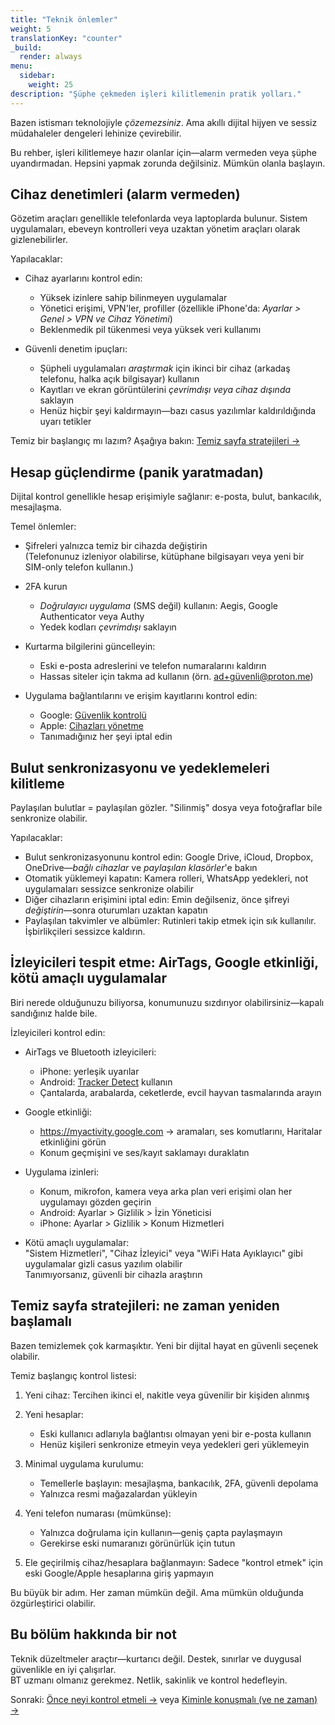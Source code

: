 ```yaml
---
title: "Teknik önlemler"
weight: 5
translationKey: "counter"
_build:
  render: always
menu:
  sidebar:
    weight: 25
description: "Şüphe çekmeden işleri kilitlemenin pratik yolları."
---
```


Bazen istismarı teknolojiyle *çözemezsiniz*. Ama akıllı dijital hijyen ve sessiz müdahaleler dengeleri lehinize çevirebilir.

Bu rehber, işleri kilitlemeye hazır olanlar için—alarm vermeden veya şüphe uyandırmadan. Hepsini yapmak zorunda değilsiniz. Mümkün olanla başlayın.

## Cihaz denetimleri (alarm vermeden)

Gözetim araçları genellikle telefonlarda veya laptoplarda bulunur. Sistem uygulamaları, ebeveyn kontrolleri veya uzaktan yönetim araçları olarak gizlenebilirler.

Yapılacaklar:

- Cihaz ayarlarını kontrol edin:
  - Yüksek izinlere sahip bilinmeyen uygulamalar  
  - Yönetici erişimi, VPN'ler, profiller (özellikle iPhone'da: *Ayarlar > Genel > VPN ve Cihaz Yönetimi*)  
  - Beklenmedik pil tükenmesi veya yüksek veri kullanımı

- Güvenli denetim ipuçları:
  - Şüpheli uygulamaları *araştırmak* için ikinci bir cihaz (arkadaş telefonu, halka açık bilgisayar) kullanın  
  - Kayıtları ve ekran görüntülerini *çevrimdışı veya cihaz dışında* saklayın  
  - Henüz hiçbir şeyi kaldırmayın—bazı casus yazılımlar kaldırıldığında uyarı tetikler

Temiz bir başlangıç mı lazım? Aşağıya bakın: [Temiz sayfa stratejileri →](#temiz-sayfa-stratejileri-ne-zaman-yeniden-başlamalı)

## Hesap güçlendirme (panik yaratmadan)

Dijital kontrol genellikle hesap erişimiyle sağlanır: e-posta, bulut, bankacılık, mesajlaşma.

Temel önlemler:

- Şifreleri yalnızca temiz bir cihazda değiştirin  
  (Telefonunuz izleniyor olabilirse, kütüphane bilgisayarı veya yeni bir SIM-only telefon kullanın.)

- 2FA kurun  
  - *Doğrulayıcı uygulama* (SMS değil) kullanın: Aegis, Google Authenticator veya Authy  
  - Yedek kodları *çevrimdışı* saklayın

- Kurtarma bilgilerini güncelleyin:  
  - Eski e-posta adreslerini ve telefon numaralarını kaldırın  
  - Hassas siteler için takma ad kullanın (örn. ad+güvenli@proton.me)

- Uygulama bağlantılarını ve erişim kayıtlarını kontrol edin:  
  - Google: [Güvenlik kontrolü](https://myaccount.google.com/security-checkup)  
  - Apple: [Cihazları yönetme](https://support.apple.com/tr-tr/HT204074)  
  - Tanımadığınız her şeyi iptal edin

## Bulut senkronizasyonu ve yedeklemeleri kilitleme

Paylaşılan bulutlar = paylaşılan gözler. "Silinmiş" dosya veya fotoğraflar bile senkronize olabilir.

Yapılacaklar:

- Bulut senkronizasyonunu kontrol edin: Google Drive, iCloud, Dropbox, OneDrive—*bağlı cihazlar* ve *paylaşılan klasörler*'e bakın
- Otomatik yüklemeyi kapatın: Kamera rolleri, WhatsApp yedekleri, not uygulamaları sessizce senkronize olabilir
- Diğer cihazların erişimini iptal edin: Emin değilseniz, önce şifreyi *değiştirin*—sonra oturumları uzaktan kapatın
- Paylaşılan takvimler ve albümler: Rutinleri takip etmek için sık kullanılır. İşbirlikçileri sessizce kaldırın.

## İzleyicileri tespit etme: AirTags, Google etkinliği, kötü amaçlı uygulamalar

Biri nerede olduğunuzu biliyorsa, konumunuzu sızdırıyor olabilirsiniz—kapalı sandığınız halde bile.

İzleyicileri kontrol edin:

- AirTags ve Bluetooth izleyicileri:  
  - iPhone: yerleşik uyarılar  
  - Android: [Tracker Detect](https://play.google.com/store/apps/details?id=com.apple.trackerdetect) kullanın  
  - Çantalarda, arabalarda, ceketlerde, evcil hayvan tasmalarında arayın

- Google etkinliği:
  - https://myactivity.google.com → aramaları, ses komutlarını, Haritalar etkinliğini görün  
  - Konum geçmişini ve ses/kayıt saklamayı duraklatın

- Uygulama izinleri:
  - Konum, mikrofon, kamera veya arka plan veri erişimi olan her uygulamayı gözden geçirin  
  - Android: Ayarlar > Gizlilik > İzin Yöneticisi  
  - iPhone: Ayarlar > Gizlilik > Konum Hizmetleri

- Kötü amaçlı uygulamalar:  
  "Sistem Hizmetleri", "Cihaz İzleyici" veya "WiFi Hata Ayıklayıcı" gibi uygulamalar gizli casus yazılım olabilir  
  Tanımıyorsanız, güvenli bir cihazla araştırın

## Temiz sayfa stratejileri: ne zaman yeniden başlamalı

Bazen temizlemek çok karmaşıktır. Yeni bir dijital hayat en güvenli seçenek olabilir.

Temiz başlangıç kontrol listesi:

1. Yeni cihaz: Tercihen ikinci el, nakitle veya güvenilir bir kişiden alınmış

2. Yeni hesaplar:  
   - Eski kullanıcı adlarıyla bağlantısı olmayan yeni bir e-posta kullanın  
   - Henüz kişileri senkronize etmeyin veya yedekleri geri yüklemeyin

3. Minimal uygulama kurulumu:  
   - Temellerle başlayın: mesajlaşma, bankacılık, 2FA, güvenli depolama  
   - Yalnızca resmi mağazalardan yükleyin

4. Yeni telefon numarası (mümkünse):  
   - Yalnızca doğrulama için kullanın—geniş çapta paylaşmayın  
   - Gerekirse eski numaranızı görünürlük için tutun

5. Ele geçirilmiş cihaz/hesaplara bağlanmayın: Sadece "kontrol etmek" için eski Google/Apple hesaplarına giriş yapmayın

Bu büyük bir adım. Her zaman mümkün değil. Ama mümkün olduğunda özgürleştirici olabilir.

## Bu bölüm hakkında bir not

Teknik düzeltmeler araçtır—kurtarıcı değil. Destek, sınırlar ve duygusal güvenlikle en iyi çalışırlar.  
BT uzmanı olmanız gerekmez. Netlik, sakinlik ve kontrol hedefleyin.

Sonraki: [Önce neyi kontrol etmeli →](/docs/take-back-power/what) veya [Kiminle konuşmalı (ve ne zaman) →](/docs/take-back-power/who)
